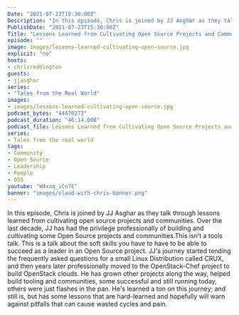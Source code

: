 ```yaml
---
Date: "2021-07-23T15:30:00Z"
Description: "In this episode, Chris is joined by JJ Asghar as they talk through lessons learned from cultivating open source projects and communities. Over the last decade, JJ has had the privilege professionally of building and cultivating some Open Source projects and communities.This isn’t a tools talk. This is a talk about the soft skills you have to have to be able to succeed as a leader in an Open Source project. JJ's journey started tending the frequently asked questions for a small Linux Distribution called CRUX, and then years later professionally moved to the OpenStack-Chef project to build OpenStack clouds. He has grown other projects along the way, helped build tooling and communities, some successful and still running today, others were just flashes in the pan. He's learned a ton on this journey; and still is, but has some lessons that are hard-learned and hopefully will warn against pitfalls that can cause wasted cycles and pain."
PublishDate: "2021-07-23T15:30:00Z"
Title: "Lessons Learned from Cultivating Open Source Projects and Communities"
episode: ""
image: images/lessons-learned-cultivating-open-source.jpg
explicit: "no"
hosts:
- chrisreddington
guests:
- jjasghar
series:
- "Tales from the Real World"
images:
- images/lessons-learned-cultivating-open-source.jpg
podcast_bytes: "44470272"
podcast_duration: "46:14.000"
podcast_file: Lessons Learned from Cultivating Open Source Projects and Communities.mp3
series:
- Tales from the real world
tags:
- Community
- Open Source
- Leadership
- People
- OSS
youtube: "W4xoq_iCn7E"
banner: "images/cloud-with-chris-banner.png"
---
```

In this episode, Chris is joined by JJ Asghar as they talk through lessons learned from cultivating open source projects and communities. Over the last decade, JJ has had the privilege professionally of building and cultivating some Open Source projects and communities.This isn’t a tools talk. This is a talk about the soft skills you have to have to be able to succeed as a leader in an Open Source project. JJ's journey started tending the frequently asked questions for a small Linux Distribution called CRUX, and then years later professionally moved to the OpenStack-Chef project to build OpenStack clouds. He has grown other projects along the way, helped build tooling and communities, some successful and still running today, others were just flashes in the pan. He's learned a ton on this journey; and still is, but has some lessons that are hard-learned and hopefully will warn against pitfalls that can cause wasted cycles and pain.
